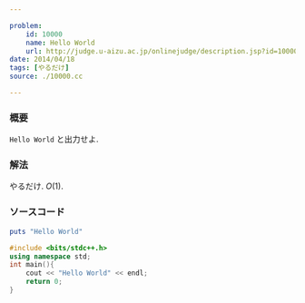 ```yaml
---

problem:
    id: 10000
    name: Hello World
    url: http://judge.u-aizu.ac.jp/onlinejudge/description.jsp?id=10000
date: 2014/04/18
tags: [やるだけ]
source: ./10000.cc

---
```


### 概要

``Hello World`` と出力せよ.

### 解法

やるだけ. $O(1)$.

### ソースコード

~~~ ruby
puts "Hello World"
~~~

``` cpp
#include <bits/stdc++.h>
using namespace std;
int main(){
    cout << "Hello World" << endl;
    return 0;
}
```

